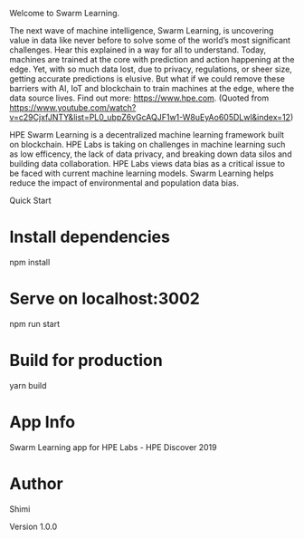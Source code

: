 Welcome to Swarm Learning.

The next wave of machine intelligence, Swarm Learning, is uncovering value in data like never before to solve some of the world’s most significant challenges. Hear this explained in a way for all to understand. Today, machines are trained at the core with prediction and action happening at the edge. Yet, with so much data lost, due to privacy, regulations, or sheer size, getting accurate predictions is elusive. But what if we could remove these barriers with AI, IoT and blockchain to train machines at the edge, where the data source lives. Find out more: https://www.hpe.com. 
(Quoted from https://www.youtube.com/watch?v=c29CjxfJNTY&list=PL0_ubpZ6vGcAQJF1w1-W8uEyAo605DLwl&index=12)

HPE Swarm Learning is a decentralized machine learning framework built on blockchain. HPE Labs is taking on challenges in machine learning such as low efficency, the lack of data privacy, and breaking down data silos and building data collaboration. HPE Labs views data bias as a critical issue to be faced with current machine learning models. Swarm Learning helps reduce the impact of environmental and population data bias.

Quick Start

# Install dependencies

npm install

# Serve on localhost:3002

npm run start

# Build for production

yarn build

# App Info

Swarm Learning app for HPE Labs - HPE Discover 2019

# Author

Shimi

Version
1.0.0
